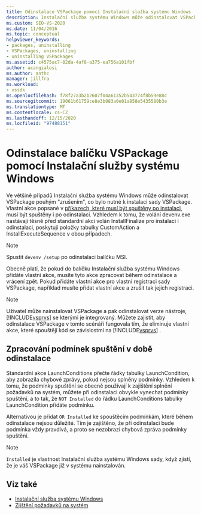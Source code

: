 ```yaml
---
title: Odinstalace VSPackage pomocí Instalační služba systému Windows | Microsoft Docs
description: Instalační služba systému Windows může odinstalovat VSPackage pomocí reverzní instalace. Naučte se pracovat s vlastními akcemi v balíčku Instalační služba systému Windows.
ms.custom: SEO-VS-2020
ms.date: 11/04/2016
ms.topic: conceptual
helpviewer_keywords:
- packages, uninstalling
- VSPackages, uninstalling
- uninstalling VSPackages
ms.assetid: c4575ac7-82da-4af8-a375-ea756a101fbf
author: acangialosi
ms.author: anthc
manager: jillfra
ms.workload:
- vssdk
ms.openlocfilehash: f78f27a3b2b2607f04a61352b543774f8b59e88c
ms.sourcegitcommit: 19061b61759ce8e3b083a0e01a858e5435580b3e
ms.translationtype: MT
ms.contentlocale: cs-CZ
ms.lasthandoff: 12/15/2020
ms.locfileid: "97488151"
---
```

# <a name="uninstalling-a-vspackage-with-windows-installer"></a>Odinstalace balíčku VSPackage pomocí Instalační služby systému Windows
Ve většině případů Instalační služba systému Windows může odinstalovat VSPackage pouhým "zrušením", co bylo nutné k instalaci sady VSPackage. Vlastní akce popsané v [příkazech, které musí být spuštěny po instalaci,](../../extensibility/internals/commands-that-must-be-run-after-installation.md) musí být spuštěny i po odinstalaci. Vzhledem k tomu, že volání devenv.exe nastávají těsně před standardní akcí volán InstallFinalize pro instalaci i odinstalaci, poskytují položky tabulky CustomAction a InstallExecuteSequence v obou případech.

> [!NOTE]
> Spustit `devenv /setup` po odinstalaci balíčku MSI.

 Obecně platí, že pokud do balíčku Instalační služba systému Windows přidáte vlastní akce, musíte tyto akce zpracovat během odinstalace a vrácení zpět. Pokud přidáte vlastní akce pro vlastní registraci sady VSPackage, například musíte přidat vlastní akce a zrušit tak jejich registraci.

> [!NOTE]
> Uživatel může nainstalovat VSPackage a pak odinstalovat verze nástroje, [!INCLUDE[vsprvs](../../code-quality/includes/vsprvs_md.md)] se kterými je integrovaný. Můžete zajistit, aby odinstalace VSPackage v tomto scénáři fungovala tím, že eliminuje vlastní akce, které spouštějí kód se závislostmi na [!INCLUDE[vsprvs](../../code-quality/includes/vsprvs_md.md)] .

## <a name="handling-launch-conditions-at-uninstall-time"></a>Zpracování podmínek spuštění v době odinstalace
 Standardní akce LaunchConditions přečte řádky tabulky LaunchCondition, aby zobrazila chybové zprávy, pokud nejsou splněny podmínky. Vzhledem k tomu, že podmínky spuštění se obecně používají k zajištění splnění požadavků na systém, můžete při odinstalaci obvykle vynechat podmínky spuštění, a to tak, že `NOT Installed` do řádku LaunchConditions tabulky LaunchCondition přidáte podmínku.

 Alternativou je přidat `OR Installed` ke spouštěcím podmínkám, které během odinstalace nejsou důležité. Tím je zajištěno, že při odinstalaci bude podmínka vždy pravdivá, a proto se nezobrazí chybová zpráva podmínky spuštění.

> [!NOTE]
> `Installed` je vlastnost Instalační služba systému Windows sady, když zjistí, že je váš VSPackage již v systému nainstalován.

## <a name="see-also"></a>Viz také
- [Instalační služba systému Windows](/previous-versions/ee231230(v=vs.100))
- [Zjištění požadavků na systém](../../extensibility/internals/detecting-system-requirements.md)